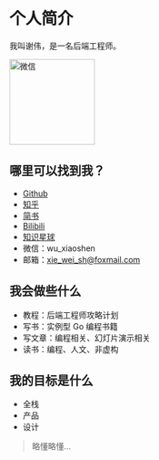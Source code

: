 # 个人简介

我叫谢伟，是一名后端工程师。


<img src="http://ww1.sinaimg.cn/large/741fdb86gy1fwpjovrs0zj20by0by3z1.jpg" width = "150" height = "150" alt="微信" align=center />




## 哪里可以找到我？

- [Github](https://github.com/wuxiaoxiaoshen)
- [知乎](https://www.zhihu.com/people/wu-xiao-shen-16/activities)
- [简书](https://www.jianshu.com/u/58f0817209aa)
- [Bilibili](https://space.bilibili.com/10056291/#/)
- [知识星球]()
- 微信：wu_xiaoshen
- 邮箱：xie_wei_sh@foxmail.com

## 我会做些什么

- 教程：后端工程师攻略计划
- 写书：实例型 Go 编程书籍
- 写文章：编程相关、幻灯片演示相关
- 读书：编程、人文、非虚构


## 我的目标是什么

- 全栈
- 产品
- 设计

> 略懂略懂...
